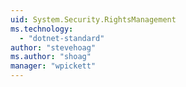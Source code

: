 ```yaml
---
uid: System.Security.RightsManagement
ms.technology: 
  - "dotnet-standard"
author: "stevehoag"
ms.author: "shoag"
manager: "wpickett"
---
```

